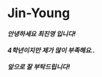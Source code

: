 # Jin-Young
***안녕하세요 최진영 입니다!***
<br/><br/>
***4학년이지만 제가 많이 부족해요..***
<br/><br/>
***앞으로 잘 부탁드립니다!***
